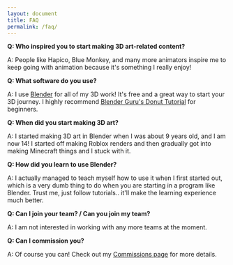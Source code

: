 ```yaml
---
layout: document
title: FAQ
permalink: /faq/
---
```

<style>
#FAQ {background: var(--blue-light);}
</style>

**Q: Who inspired you to start making 3D art-related content?**

A: People like Hapico, Blue Monkey, and many more animators inspire me to keep going with animation because it's something I really enjoy!



**Q: What software do you use?**

A: I use [Blender](https://www.blender.org/) for all of my 3D work! It's free and a great way to start your 3D journey. I highly recommend [Blender Guru's Donut Tutorial](https://www.youtube.com/watch?v=nIoXOplUvAw&list=PLjEaoINr3zgFX8ZsChQVQsuDSjEqdWMAD) for beginners.

  

**Q: When did you start making 3D art?**

A: I started making 3D art in Blender when I was about 9 years old, and I am now 14! I started off making Roblox renders and then gradually got into making Minecraft things and I stuck with it.

  

**Q: How did you learn to use Blender?**

A: I actually managed to teach myself how to use it when I first started out, which is a very dumb thing to do when you are starting in a program like Blender. Trust me, just follow tutorials.. it'll make the learning experience much better.

  

**Q: Can I join your team? / Can you join my team?**

A: I am not interested in working with any more teams at the moment.

  

**Q: Can I commission you?**

A: Of course you can! Check out my [Commissions page](/commissions/) for more details.